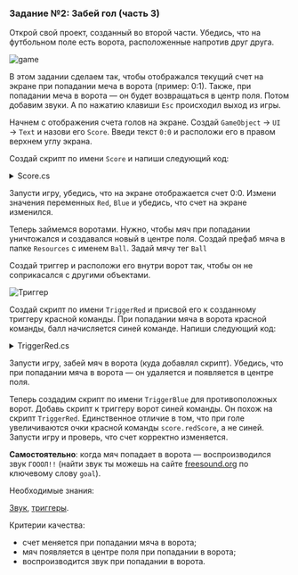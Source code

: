 ### Задание №2: Забей гол (часть 3)

Открой свой проект, созданный во второй части. Убедись, что на футбольном поле есть ворота, расположенные напротив друг друга.

![game](http://unity3d.unium.ru/lessons/lesson12/images/football1.jpg)

В этом задании сделаем так, чтобы отображался текущий счет на экране при попадании меча в ворота (пример: 0:1). Также, при попадании меча в ворота — он будет возвращаться в центр поля. Потом добавим звуки. А по нажатию клавиши `Esc` происходил выход из игры.

Начнем с отображения счета голов на экране. Создай `GameObject` → `UI` → `Text` и назови его `Score`. Введи текст `0:0` и расположи его в правом верхнем углу экрана.

Создай скрипт по имени `Score` и напиши следующий код:

<details><summary>Score.cs</summary>

```csharp
// публичные переменные,
// хранящие очки красной и синей команд
public int redScore = 0;
public int blueScore = 0;

void Update () {
	Text textField = GetComponent<Text>();
	// красиво форматируем очки 
	// и выводим в текстовое поле
	textField.text = redScore + ":" + blueScore;
}
```

</details>

Запусти игру, убедись, что на экране отображается счет 0:0. Измени значения переменных `Red`, `Blue` и убедись, что счет на экране изменился.

Теперь займемся воротами. Нужно, чтобы мяч при попадании уничтожался и создавался новый в центре поля. Создай префаб мяча в папке `Resources` с именем `Ball`. Задай мячу тег `Ball`

Создай триггер и расположи его внутри ворот так, чтобы он не соприкасался с другими объектами.

![Триггер](http://unity3d.unium.ru/lessons/lesson12/images/football3.jpg)

Создай скрипт по имени `TriggerRed` и присвой его к созданному триггеру красной команды. При попадании мяча в ворота красной команды, балл начисляется синей команде. Напиши следующий код:

<details><summary>TriggerRed.cs</summary>

```csharp
public GameObject ballPrefab;
public Score score;

void OnTriggerEnter(Collider other) {
	// если в сетку влетел объект с тегом Ball (наш мяч)
	if (other.tag == "Ball") {
		// то уничтожим этот мяч
		Destroy(other.gameObject);

		// создадим новый мяч в центре поля
		// Quaternion.identity - угол поворота 0 градусов
		Instantiate(ballPrefab, new Vector3(0, 2, 0), Quaternion.identity);

		// и защитаем очко синей команде
		score.blueScore = score.blueScore + 1;
	}
}
```

</details>

Запусти игру, забей мяч в ворота (куда добавлял скрипт). Убедись, что при попадании мяча в ворота — он удаляется и появляется в центре поля.

Теперь создадим скрипт по имени `TriggerBlue` для противоположных ворот. Добавь скрипт к триггеру ворот синей команды. Он похож на скрипт `TriggerRed`. Единственное отличие в том, что при голе увеличиваются очки красной команды `score.redScore`, а не синей. Запусти игру и проверь, что счет корректно изменяется.

**Самостоятельно**: когда мяч попадает в ворота — воспроизводился звук `ГОООЛ!!` (найти звук ты можешь на сайте [freesound.org](http://freesound.org/) по ключевому слову `goal`).

Необходимые знания:

[Звук](https://github.com/UniumGames/Lessons/tree/master/12#Добавление-звука-с-помощью-скрипта), [триггеры](https://github.com/UniumGames/Lessons/tree/master/12#Триггеры).

Критерии качества:

- счет меняется при попадании мяча в ворота;
- мяч появляется в центре поля при попадании в ворота;
- воспроизводится звук при попадании в ворота.
